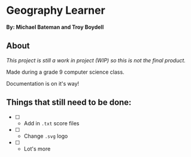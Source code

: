 # Geography Learner
__By: Michael Bateman and Troy Boydell__
## About

_This project is still a work in project (WIP) so this is not the final product._

Made during a grade 9 computer science class.

Documentation is on it's way!

## Things that still need to be done:

- [ ] - Add in `.txt` score files
- [ ] - Change `.svg` logo
- [ ] - Lot's more
